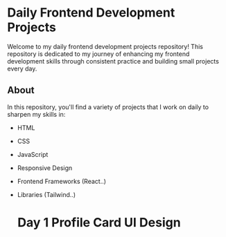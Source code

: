 # Daily Frontend Development Projects

Welcome to my daily frontend development projects repository! This repository is dedicated to my journey of enhancing my frontend development skills through consistent practice and building small projects every day.

## About

In this repository, you'll find a variety of projects that I work on daily to sharpen my skills in:

- HTML
- CSS
- JavaScript
- Responsive Design
- Frontend Frameworks (React..)
- Libraries (Tailwind..)

  # Day 1 Profile Card UI Design



